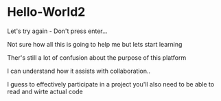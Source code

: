 # Hello-World2
Let's try again - Don't press enter...

Not sure how all this is going to help me but lets start learning

Ther's still a lot of confusion about the purpose of this platform

I can understand how it assists with collaboration..

I guess to effectively participate in a project you'll also need to be able to read and wirte actual code
